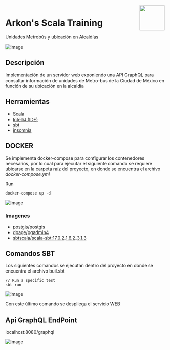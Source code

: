 <a href="https://www.arkondata.com/">
    <img src="./img/logo.jpg" align="right" height="80">
</a>

# Arkon's Scala Training

Unidades Metrobús y ubicación en Alcaldías

![image](https://github.com/Grupo-Abraxas/arkon-scalatraining/blob/tanuki-main-Training/images/graphqlApi%203.png?raw=true)

## Descripción

Implementación de un servidor web exponiendo una API GraphQL para consultar información de
unidades de Metro-bus de la Ciudad de México en función de su ubicación en la alcaldía


## Herramientas
- [Scala](https://www.scala-lang.org/2020/06/29/one-click-install.html)
- [IntelliJ (IDE)](https://www.jetbrains.com/idea/download/)
- [sbt](https://www.scala-sbt.org/)
- [insomnia](https://insomnia.rest/)




## DOCKER 

Se implementa docker-compose para configurar los contenedores necesarios,
por lo cual para ejecutar el siguiente comando
se requiere ubicarse en la carpeta raíz del proyecto, en donde se encuentra el archivo *docker-compose.yml*

Run 
```
docker-compose up -d
```
![image](https://github.com/Grupo-Abraxas/arkon-scalatraining/blob/tanuki-main-Training/images/docker-compose%20up%20-d.png?raw=true)

### Imagenes
* [postgis/postgis](https://hub.docker.com/search?q=postgis%2Fpostgis)
* [dpage/pgadmin4](https://hub.docker.com/r/dpage/pgadmin4/)
* [sbtscala/scala-sbt:17.0.2_1.6.2_3.1.3](https://hub.docker.com/r/sbtscala/scala-sbt)

## Comandos SBT
Los siguientes comandos se ejecutan dentro del proyecto  en donde se encuentra el archivo buil.sbt
```
// Run a specific test
sbt run
```
![image](https://github.com/Grupo-Abraxas/arkon-scalatraining/blob/tanuki-main-Training/images/sbt%20run.png?raw=true)


Con este último comando se despliega el servicio WEB
## Api GraphQL EndPoint
localhost:8080/graphql

![image](https://github.com/Grupo-Abraxas/arkon-scalatraining/blob/tanuki-main-Training/images/graphqlApi.png?raw=true)
